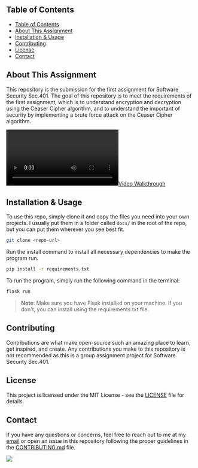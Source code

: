 ## Table of Contents

- [Table of Contents](#table-of-contents)
- [About This Assignment](#about-this-assignment)
- [Installation \& Usage](#installation--usage)
- [Contributing](#contributing)
- [License](#license)
- [Contact](#contact)

## About This Assignment

This repository is the submission for the first assignment for Software Security Sec.401. 
The goal of this repository is to meet the requirements of the first assignment, which is to understand
encryption and decryption using the Ceaser Cipher algorithm, and to understand the important of security by
implementing a brute force attack on the Ceaser Cipher algorithm.

[![Video Walkthrough](rdocs/videos/softsec-401-a1-video.mp4)](rdocs/videos/softsec-401-a1-video.mp4)

## Installation & Usage

To use this repo, simply clone it and copy the files you need into your own projects. I usually put them in a folder called `docs/` in the root of the repo, but you can put them wherever you see best fit. 
```bash
git clone <repo-url>
```

Run the install command to install all necessary dependencies to make the program run.
```bash
pip install -r requirements.txt
```

To run the program, simply run the following command in the terminal:
```bash
flask run
```

> **Note**: Make sure you have Flask installed on your machine. If you don't, you can install using the requirements.txt file.


## Contributing

Contributions are what make open-source such an amazing place to learn, 
get inspired, and create. Any contributions you make to this 
repository is not recommended as this is a group assignment project
for Software Security Sec.401.

## License

This project is licensed under the MIT License - see the [LICENSE](LICENSE) file for details.

## Contact

If you have any questions or concerns, feel free to reach out to me at
my [email](mailto:workcodinginfo@gmail.com) or open an issue in this repository following the proper guidelines in the [CONTRIBUTING.md](CONTRIBUTING.md) file.

<a href="https://github.com/Hi-kue/softsec-401-a1/graphs/contributors">
  <img src="https://contrib.rocks/image?repo=Hi-kue/softsec-401-a1" />
</a>